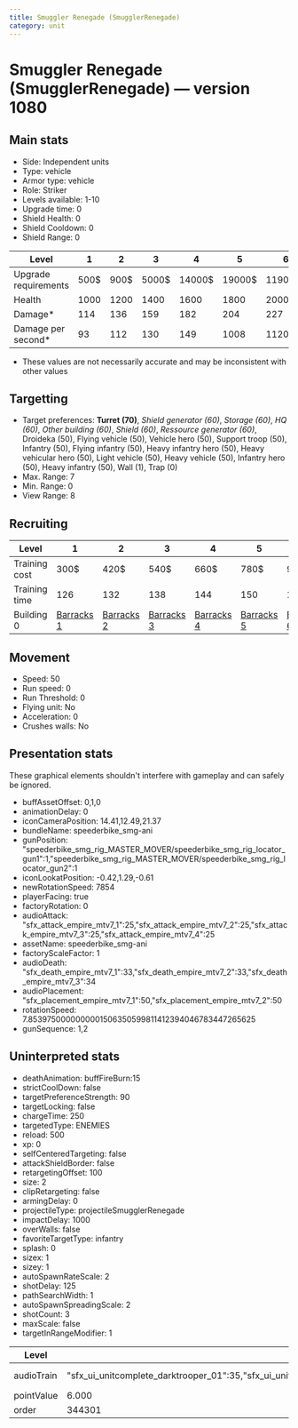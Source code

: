 ```yaml
---
title: Smuggler Renegade (SmugglerRenegade)
category: unit
---
```


# Smuggler Renegade (SmugglerRenegade) — version 1080

## Main stats

  * Side: Independent units
  * Type: vehicle
  * Armor type: vehicle
  * Role: Striker
  * Levels available: 1-10
  * Upgrade time: 0
  * Shield Health: 0
  * Shield Cooldown: 0
  * Shield Range: 0

|Level               |1   |2   |3    |4     |5     |6      |7      |8      |9       |10      |
|--------------------|----|----|-----|------|------|-------|-------|-------|--------|--------|
|Upgrade requirements|500$|900$|5000$|14000$|19000$|119000$|186000$|363000$|1130000$|1947000$|
|Health              |1000|1200|1400 |1600  |1800  |2000   |2200   |2400   |2600    |3000    |
|Damage*             |114 |136 |159  |182   |204   |227    |250    |272    |295     |340     |
|Damage per second*  |93  |112 |130  |149   |1008  |1120   |1232   |1344   |1456    |1680    |

* These values are not necessarily accurate and may be inconsistent with other values

## Targetting

  * Target preferences: **Turret (70)**, _Shield generator (60)_, _Storage (60)_, _HQ (60)_, _Other building (60)_, _Shield (60)_, _Ressource generator (60)_, Droideka (50), Flying vehicle (50), Vehicle hero (50), Support troop (50), Infantry (50), Flying infantry (50), Heavy infantry hero (50), Heavy vehicular hero (50), Light vehicle (50), Heavy vehicle (50), Infantry hero (50), Heavy infantry (50), Wall (1), Trap (0)
  * Max. Range: 7
  * Min. Range: 0
  * View Range: 8

## Recruiting

|Level        |1                                  |2                                  |3                                  |4                                  |5                                  |6                                  |7                                  |8                                  |9                                  |10                                  |
|-------------|-----------------------------------|-----------------------------------|-----------------------------------|-----------------------------------|-----------------------------------|-----------------------------------|-----------------------------------|-----------------------------------|-----------------------------------|------------------------------------|
|Training cost|300$                               |420$                               |540$                               |660$                               |780$                               |900$                               |1020$                              |1140$                              |1260$                              |1380$                               |
|Training time|126                                |132                                |138                                |144                                |150                                |156                                |162                                |168                                |174                                |180                                 |
|Building 0   |[Barracks 1](smugglerBarracks.html)|[Barracks 2](smugglerBarracks.html)|[Barracks 3](smugglerBarracks.html)|[Barracks 4](smugglerBarracks.html)|[Barracks 5](smugglerBarracks.html)|[Barracks 6](smugglerBarracks.html)|[Barracks 7](smugglerBarracks.html)|[Barracks 8](smugglerBarracks.html)|[Barracks 9](smugglerBarracks.html)|[Barracks 10](smugglerBarracks.html)|

## Movement

  * Speed: 50
  * Run speed: 0
  * Run Threshold: 0
  * Flying unit: No
  * Acceleration: 0
  * Crushes walls: No

## Presentation stats

These graphical elements shouldn't interfere with gameplay and can safely be ignored.

  * buffAssetOffset: 0,1,0
  * animationDelay: 0
  * iconCameraPosition: 14.41,12.49,21.37
  * bundleName: speederbike_smg-ani
  * gunPosition: "speederbike_smg_rig_MASTER_MOVER/speederbike_smg_rig_locator_gun1":1,"speederbike_smg_rig_MASTER_MOVER/speederbike_smg_rig_locator_gun2":1
  * iconLookatPosition: -0.42,1.29,-0.61
  * newRotationSpeed: 7854
  * playerFacing: true
  * factoryRotation: 0
  * audioAttack: "sfx_attack_empire_mtv7_1":25,"sfx_attack_empire_mtv7_2":25,"sfx_attack_empire_mtv7_3":25,"sfx_attack_empire_mtv7_4":25
  * assetName: speederbike_smg-ani
  * factoryScaleFactor: 1
  * audioDeath: "sfx_death_empire_mtv7_1":33,"sfx_death_empire_mtv7_2":33,"sfx_death_empire_mtv7_3":34
  * audioPlacement: "sfx_placement_empire_mtv7_1":50,"sfx_placement_empire_mtv7_2":50
  * rotationSpeed: 7.8539750000000001506350599811412394046783447265625
  * gunSequence: 1,2

## Uninterpreted stats

  * deathAnimation: buffFireBurn:15
  * strictCoolDown: false
  * targetPreferenceStrength: 90
  * targetLocking: false
  * chargeTime: 250
  * targetedType: ENEMIES
  * reload: 500
  * xp: 0
  * selfCenteredTargeting: false
  * attackShieldBorder: false
  * retargetingOffset: 100
  * size: 2
  * clipRetargeting: false
  * armingDelay: 0
  * projectileType: projectileSmugglerRenegade
  * impactDelay: 1000
  * overWalls: false
  * favoriteTargetType: infantry
  * splash: 0
  * sizex: 1
  * sizey: 1
  * autoSpawnRateScale: 2
  * shotDelay: 125
  * pathSearchWidth: 1
  * autoSpawnSpreadingScale: 2
  * shotCount: 3
  * maxScale: false
  * targetInRangeModifier: 1

|Level     |1                                                                                                                      |2          |3          |4          |5          |6          |7          |8          |9          |10         |
|----------|-----------------------------------------------------------------------------------------------------------------------|-----------|-----------|-----------|-----------|-----------|-----------|-----------|-----------|-----------|
|audioTrain|"sfx_ui_unitcomplete_darktrooper_01":35,"sfx_ui_unitcomplete_darktrooper_02":35,"sfx_ui_unitcomplete_darktrooper_03":30|(not found)|(not found)|(not found)|(not found)|(not found)|(not found)|(not found)|(not found)|(not found)|
|pointValue|6.000                                                                                                                  |7.200      |8.400      |9.600      |10.800     |12.000     |13.200     |14.400     |15.600     |18.000     |
|order     |344301                                                                                                                 |344302     |344303     |344304     |344305     |344306     |344307     |344308     |344309     |344310     |

